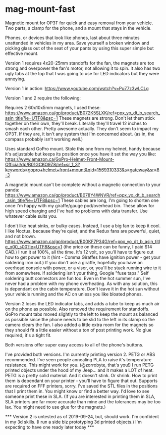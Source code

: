 # mag-mount-fast
Magnetic mount for OP3T for quick and easy removal from your vehicle.  Two parts, a clamp for the phone, and a mount that stays in the vehicle.

Phones, or devices that look like phones, last about three minutes unattended in vehicles in my area.  Save yourself a broken window and picking glass out of the seat of your pants by using this super simple but effective mount.

Version 1 requires 4x20-25mm standoffs for the fan, the magnets are too strong and overpower the fan's motor, not allowing it to spin.
It also has two ugly tabs at the top that I was going to use for LED indicators but they were annoying.  

Version 1 in action: https://www.youtube.com/watch?v=Pu77z3wLCLg

Version 1 and 2 require the following:

Requires 2 60x10x5mm magnets, I used these: https://www.amazon.ca/gp/product/B072K5SLXK/ref=ppx_yo_dt_b_search_asin_title?ie=UTF8&psc=1
These magnets are strong.  Don't let them stick together on their own, they'll break.  Literally they'll travel 12 inches to smash each other.  Pretty awesome actually.  They don't seem to impact my OP3T.  If they are, it isn't any system that I'm concerned about.  (as in, the compass probably isn't working well.)  

Uses standard GoPro mount.  Stole this one from my helmet, handy because it's adjustable but keeps its position once you have it set the way you like: https://www.amazon.ca/GoPro-Helmet-Front-Mount-Official/dp/B01GCKO9Z8/ref=sr_1_3?keywords=gopro+helmet+front+mount&qid=1569310333&s=gateway&sr=8-3

A magnetic mount can't be complete without a magnetic connection to your panda: https://www.amazon.ca/gp/product/B078Y4WNVR/ref=ppx_yo_dt_b_search_asin_title?ie=UTF8&psc=1
These cables are long, I'm going to shorten one once I'm happy with my giraffe/gauge pod/overhead bin.  These allow for high speed charging and I've had no problems with data transfer.  Use whatever cable suits you.  

I don't like heat sinks, or bulky cases.  Instead, I use a big fan to keep it cool.  I like Noctua, because they're quiet, and the Redux fans are powerful, quiet, and not brown.  https://www.amazon.ca/gp/product/B00KF7P34G/ref=ppx_yo_dt_b_asin_title_o00_s00?ie=UTF8&psc=1 (the price on these can be funny, I paid $14 CAD.)  I run it at 100%, all the time.  It's 12 volt, so you'll have to figure out how to get power to it (hint - Comma Giraffes have ignition power - get your soldering iron out.)  If you don't use a giraffe, hopefully you have an overhead console with power, or a visor, or, you'll be stuck running wire to it from somewhere.  If soldering isn't your thing, Google "fuse taps."  Self soldering butt connectors are fun too.  Even in the hot summer sun, I've never had a problem with my phone overheating.  As with any solution, this is dependant on the cabin temperature.  Don't leave it in the hot sun without your vehicle running and the AC on unless you like bloated phones.

Version 2 loses the LED indicator tabs, and adds a tube to keep as much air on the phone as possible.  Also removed the requirement for standoffs.  GoPro mount tabs moved slightly to the left to keep the mount as balanced as possible since the phone needs to be slid to the left in its clamp so the camera clears the fan.  I also added a little extra room for the magnets so they should fit a little easier without a ton of post printing work.  No glue required, it's a tight fit.

Both versions offer super easy access to all of the phone's buttons.

I've provided both versions.  I'm currently printing version 2.  PETG or ABS recommended.  I've seen people annealing PLA to raise it's temperature resistance.  This might work for you.  (@zorrobyte, that's you!)  I run PETG printed objects under the hood of my Jeep... and it makes a LOT of heat.  PETG is a pretty solid material.  And it doesn't stink.  Or shrink.  How to print them is dependant on your printer - you'll have to figure that out.  Supports are required on FFF printers, sorry.  I've saved the STL files in the positions that I print them in.  You might know or find a better way.  I'd love to see someone print these in SLA.  (If you are interested in printing them in SLA, SLA printers are far more accurate than mine and the tolerances may be too lax.  You might need to use glue for the magnets.)

*** Version 2 is untested as of 2019-09-24, but, should work.  I'm confident in my 3d skills.  (I run a side biz prototyping 3d printed objects.)  I'm expecting to have one ready later today ***
